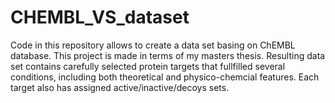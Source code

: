 # CHEMBL_VS_dataset
Code in this repository allows to create a data set basing on ChEMBL database. This project is made in terms of my masters thesis. Resulting data set contains carefully selected protein targets that fullfilled several conditions, including both theoretical and physico-chemcial features. Each target also has assigned active/inactive/decoys sets.
